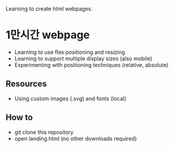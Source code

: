 Learning to create html webpages.

# 1만시간 webpage
- Learning to use flex positioning and resizing
- Learning to support multiple display sizes (also mobile)
- Experimenting with positioning techniques (relative, absolute)

## Resources
- Using custom images (.svg) and fonts (local)

## How to
- git clone this repository
- open landing.html (no other downloads required)
